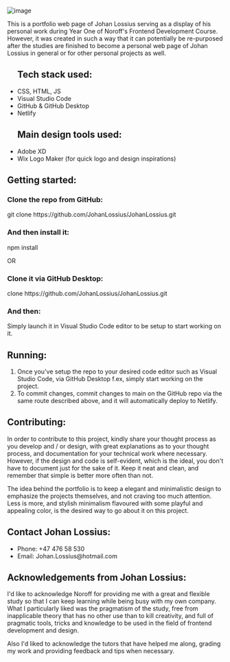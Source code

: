 <!--
**JohanLossius/JohanLossius** is a ✨ _special_ ✨ repository because its `README.md` (this file) appears on your GitHub profile.

Here are some ideas to get you started:

- 🔭 I’m currently working on ...
- 🌱 I’m currently learning ...
- 👯 I’m looking to collaborate on ...
- 🤔 I’m looking for help with ...
- 💬 Ask me about ...
- 📫 How to reach me: ...
- 😄 Pronouns: ...
- ⚡ Fun fact: ...
--> 
![image](https://user-images.githubusercontent.com/52312393/224484786-a9c33677-8843-4e96-824f-f3d375498f2c.png)

<p>This is a portfolio web page of Johan Lossius serving as a display of his personal work during Year One of Noroff's Frontend Development Course. However, it was created in such a way that it can potentially be re-purposed after the studies are finished to become a personal web page of Johan Lossius in general or for other personal projects as well.</p>

<ul><h2>Tech stack used:</h2>
    <li>CSS, HTML, JS</li>
    <li>Visual Studio Code</li>
    <li>GitHub & GitHub Desktop</li>
    <li>Netlify</li>
</ul>
  
<ul><h2>Main design tools used:</h2>
    <li>Adobe XD</li>
    <li>Wix Logo Maker (for quick logo and design inspirations)</li>
</ul>

  <h2>Getting started:</h2>
  <h3>Clone the repo from GitHub:</h3>
  <p>git clone https://github.com/JohanLossius/JohanLossius.git</p>

  <h3>And then install it:</h3>
  <p>npm install</p>

OR

<h3>Clone it via GitHub Desktop:</h3>
<p>clone https://github.com/JohanLossius/JohanLossius.git</p>

<h3>And then:</h3>
<p>Simply launch it in Visual Studio Code editor to be setup to start working on it.</p>

<h2>Running:</h2>
<ol>
<li>Once you've setup the repo to your desired code editor such as Visual Studio Code, via GitHub Desktop f.ex, simply start working on the project.</li>
<li>To commit changes, commit changes to main on the GitHub repo via the same route described above, and it will automatically deploy to Netlify.</li>
</ol>

<h2>Contributing:</h2>
<p>In order to contribute to this project, kindly share your thought process as you develop and / or design, with great explanations as to your thought process, and documentation for your technical work where necessary. However, if the design and code is self-evident, which is the ideal, you don't have to document just for the sake of it. Keep it neat and clean, and remember that simple is better more often than not.</p>
<p>The idea behind the portfolio is to keep a elegant and minimalistic design to emphasize the projects themselves, and not craving too much attention. Less is more, and stylish minimalism flavoured with some playful and appealing color, is the desired way to go about it on this project.</p>

<h2>Contact Johan Lossius:</h2>
<ul>
  <li>Phone: +47 476 58 530</li>
  <li>Email: Johan.Lossius@hotmail.com</li>
</ul>

   <h2>Acknowledgements from Johan Lossius:</h2>
<p>I'd like to acknowledge Noroff for providing me with a great and flexible study so that I can keep learning while being busy with my own company. What I particularly liked was the pragmatism of the study, free from inapplicable theory that has no other use than to kill creativity, and full of pragmatic tools, tricks and knowledge to be used in the field of frontend development and design.</p>
<p>Also I'd liked to acknowledge the tutors that have helped me along, grading my work and providing feedback and tips when necessary.</p>
